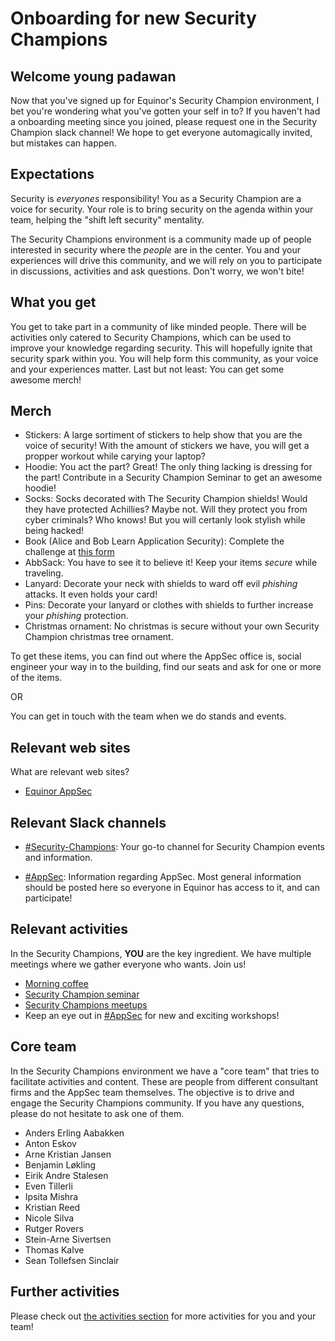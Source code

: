 
# Onboarding for new Security Champions

## Welcome young padawan

Now that you've signed up for Equinor's Security Champion environment, I bet you're wondering what you've gotten your self in to?
If you haven't had a onboarding meeting since you joined, please request one in the Security Champion slack channel! We hope to get everyone automagically invited, but mistakes can happen.

## Expectations

Security is _everyones_ responsibility! You as a Security Champion are a voice for security. Your role is to bring security on the agenda within your team, helping the "shift left security" mentality.

The Security Champions environment is a community made up of people interested in security where the _people_ are in the center. You and your experiences will drive this community, and we will rely on you to participate in discussions, activities and ask questions. Don't worry, we won't bite!

## What you get

You get to take part in a community of like minded people. There will be activities only catered to Security Champions, which can be used to improve your knowledge regarding security. This will hopefully ignite that security spark within you.
You will help form this community, as your voice and your experiences matter. Last but not least: You can get some awesome merch!

## Merch

- Stickers: A large sortiment of stickers to help show that you are the voice of security! With the amount of stickers we have, you will get a propper workout while carying your laptop?
- Hoodie: You act the part? Great! The only thing lacking is dressing for the part! Contribute in a Security Champion Seminar to get an awesome hoodie!
- Socks: Socks decorated with The Security Champion shields! Would they have protected Achillies? Maybe not. Will they protect you from cyber criminals? Who knows! But you will certanly look stylish while being hacked!
- Book (Alice and Bob Learn Application Security): Complete the challenge at [this form](https://forms.microsoft.com/r/cLRPzRtPGQ)
- AbbSack: You have to see it to believe it! Keep your items _secure_ while traveling.
- Lanyard: Decorate your neck with shields to ward off evil _phishing_ attacks. It even holds your card!
- Pins: Decorate your lanyard or clothes with shields to further increase your _phishing_ protection.
- Christmas ornament: No christmas is secure without your own Security Champion christmas tree ornament.

To get these items, you can find out where the AppSec office is, social engineer your way in to the building, find our seats and ask for one or more of the items.

OR

You can get in touch with the team when we do stands and events.

## Relevant web sites

What are relevant web sites?

- [Equinor AppSec](https://appsec.equinor.com/)

## Relevant Slack channels

- [#Security-Champions](https://equinor.slack.com/archives/C036HGPBJ04): Your go-to channel for Security Champion events and information.

- [#AppSec](https://equinor.slack.com/archives/CMM6FSW5V): Information regarding AppSec. Most general information should be posted here so everyone in Equinor has access to it, and can participate!

## Relevant activities

In the Security Champions, **YOU** are the key ingredient. We have multiple meetings where we gather everyone who wants. Join us!

- [Morning coffee](https://appsec.equinor.com/security-champion/events/#morning-coffee)
- [Security Champion seminar](https://appsec.equinor.com/security-champion/events/#security-champion-seminar)
- [Security Champions meetups](https://appsec.equinor.com/security-champion/events/2023/1-sc-meetup-2/)
- Keep an eye out in [#AppSec](https://equinor.slack.com/archives/CMM6FSW5V) for new and exciting workshops!

## Core team

In the Security Champions environment we have a "core team" that tries to facilitate activities and content. These are people from  different consultant firms and the AppSec team themselves. The objective is to drive and engage the Security Champions community. If you have any questions, please do not hesitate to ask one of them.

- Anders Erling Aabakken
- Anton Eskov
- Arne Kristian Jansen
- Benjamin Løkling
- Eirik Andre Stalesen
- Even Tillerli
- Ipsita Mishra
- Kristian Reed
- Nicole Silva
- Rutger Rovers
- Stein-Arne Sivertsen
- Thomas Kalve
- Sean Tollefsen Sinclair

## Further activities

Please check out [the activities section](security_champion_activities.md) for more activities for you and your team!
